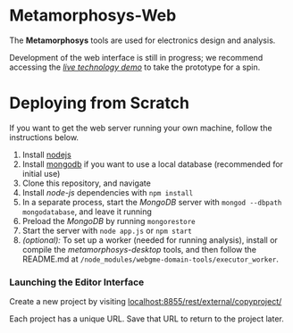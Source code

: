 # Metamorphosys-Web #
The **Metamorphosys** tools are used for electronics design and analysis.

Development of the web interface is still in progress; we recommend accessing the [*live technology demo*](http://mmsapp.metamorphsoftware.com/dispatch/mmsapp) to take the prototype for a spin.

# Deploying from Scratch #
If you want to get the web server running your own machine, follow the instructions below.

1. Install [nodejs](http://nodejs.org/download/)
2. Install [mongodb](http://www.mongodb.org/downloads) if you want to use a local database (recommended for initial use)
3. Clone this repository, and navigate
4. Install *node-js* dependencies with `npm install`
5. In a separate process, start the *MongoDB* server with `mongod --dbpath mongodatabase`, and leave it running
6. Preload the *MongoDB* by running `mongorestore`
7. Start the server with `node app.js` or `npm start`
8. _(optional):_ To set up a worker (needed for running analysis), install or compile the *metamorphosys-desktop* tools, and then follow the README.md at `/node_modules/webgme-domain-tools/executor_worker`.

### Launching the Editor Interface ###
Create a new project by visiting [localhost:8855/rest/external/copyproject/](http://localhost:8855/rest/external/copyproject)

Each project has a unique URL. Save that URL to return to the project later.